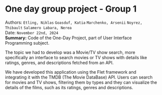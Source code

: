 # One day group project - Group 1
Authors: `Etling, Niklas` `Goasduf, Katia` `Marchenko, Arsenii` `Noyrez, Thibault` `Salamero Labara, Nerea`<br>
Date: `November 22nd, 2024`<br>
**Summary:** Code of the One-Day Project, part of User Interface Programming subject.

The topic we had to develop was a Movie/TV show search, more specifically an interface to search movies or TV shows with details like ratings, genres, and descriptions fetched from an API.

We have developed this application using the Flet framework and integrating it with the TMDB (The Movie DataBase) API. Users can search for movies and TV shows, filtering them by types and they can visualize the details of the films, such as its ratings, genres and descriptions.

